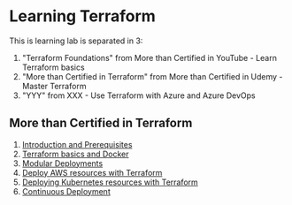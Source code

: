 # Learning Terraform

This is learning lab is separated in 3: 
1. "Terraform Foundations" from More than Certified in YouTube - Learn Terraform basics
2. "More than Certified in Terraform" from More than Certified in Udemy - Master Terraform
3. "YYY" from XXX - Use Terraform with Azure and Azure DevOps

## More than Certified in Terraform
1. [Introduction and Prerequisites](mtc-terraform/section1.md)
2. [Terraform basics and Docker](mtc-terraform/section2.md)
3. [Modular Deployments](mtc-terraform/section3.md)
4. [Deploy AWS resources with Terraform](mtc-terraform/section4.md)
5. [Deploying Kubernetes resources with Terraform](mtc-terraform/section5.md)
6. [Continuous Deployment](mtc-terraform/section6.md)